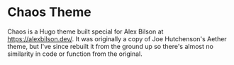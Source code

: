 # Chaos Theme
Chaos is a Hugo theme built special for Alex Bilson at https://alexbilson.dev/. It was originally a copy of Joe Hutchenson's Aether theme, but I've since rebuilt it from the ground up so there's almost no similarity in code or function from the original.

